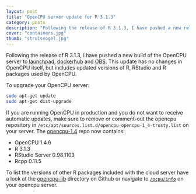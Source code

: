 ```yaml
---
layout: post
title: "OpenCPU server update for R 3.1.3"
category: posts
description: "Following the release of R 3.1.3, I have pushed a new release of the OpenCPU cloud server to Launchpad, OBS and Dockerhub. This update introduces no changes in OpenCPU itself, but includes updated versions of R, RStudio and R packages used by OpenCPU."
cover: "containers.jpg"
thumb: "struisvogel.jpg"
---
```


Following the release of R 3.1.3, I have pushed a new build of the OpenCPU server to [launchpad](https://launchpad.net/~opencpu/+archive/ubuntu/opencpu-1.4), [dockerhub](https://registry.hub.docker.com/u/opencpu/base/) and [OBS](http://software.opensuse.org/download.html?project=home%3Ajeroenooms%3Aopencpu-1.4&package=opencpu). This update has no changes in OpenCPU itself, but includes updated versions of R, RStudio and R packages used by OpenCPU.

To upgrade your OpenCPU server:

```bash
sudo apt-get update
sudo apt-get dist-upgrade
```

If you are running OpenCPU in production and you do not want to receive automatic updates, make sure to remove or comment-out the opencpu repository in `/etc/apt/sources.list.d/opencpu-opencpu-1_4-trusty.list` on your server. The [opencpu-1.4](https://launchpad.net/~opencpu/+archive/ubuntu/opencpu-1.4/+packages) repo now contains:

 - OpenCPU 1.4.6
 - R 3.1.3
 - RStudio Server 0.98.1103
 - Rcpp 0.11.5

To list the versions of other R packages included with the cloud server have a look at the [opencpu-lib](https://github.com/jeroenooms/opencpu-server/tree/v1.4.6/opencpu-lib) directory on Github or navigate to [`/ocpu/info`](http://cloud.opencpu.org/ocpu/info) on your opencpu server.


